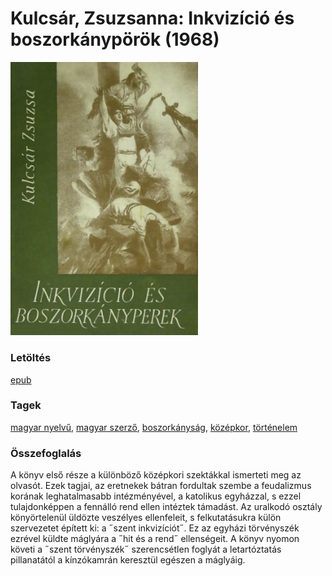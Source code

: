 # <a name="id_982">Kulcsár, Zsuzsanna: Inkvizíció és boszorkánypörök (1968)</a>
<img src="https://github.com/BercziSandor/calibre_lib/raw/main/libs/main/Kulcsar%2C%20Zsuzsanna/Inkvizicio%20es%20boszorkanyporok%20%28982%29/cover.jpg" alt="cover" width="300"/>

### Letöltés
[epub](https://github.com/BercziSandor/calibre_lib/raw/main/libs/main/Kulcsar%2C%20Zsuzsanna/Inkvizicio%20es%20boszorkanyporok%20%28982%29/Inkvizicio%20es%20boszorkanyporok%20-%20Kulcsar%2C%20Zsuzsanna.epub)

### Tagek
[magyar nyelvű](https://github.com/berczisandor/calibre_lib/blob/main/libs/main/_tags/magyar%20nyelv%c5%b1.md), [magyar szerző](https://github.com/berczisandor/calibre_lib/blob/main/libs/main/_tags/magyar%20szerz%c5%91.md), [boszorkányság](https://github.com/berczisandor/calibre_lib/blob/main/libs/main/_tags/boszork%c3%a1nys%c3%a1g.md), [középkor](https://github.com/berczisandor/calibre_lib/blob/main/libs/main/_tags/k%c3%b6z%c3%a9pkor.md), [történelem](https://github.com/berczisandor/calibre_lib/blob/main/libs/main/_tags/t%c3%b6rt%c3%a9nelem.md)

### Összefoglalás
<p class="description">A könyv első része a különböző középkori szektákkal ismerteti meg az olvasót. Ezek tagjai, az eretnekek bátran fordultak szembe a feudalizmus korának leghatalmasabb intézményével, a katolikus egyházzal, s ezzel tulajdonképpen a fennálló rend ellen intéztek támadást. Az uralkodó osztály könyörtelenül üldözte veszélyes ellenfeleit, s felkutatásukra külön szervezetet épített ki: a ˝szent inkvizíciót˝. Ez az egyházi törvényszék ezrével küldte máglyára a ˝hit és a rend˝ ellenségeit. A könyv nyomon követi a ˝szent törvényszék˝ szerencsétlen foglyát a letartóztatás pillanatától a kínzókamrán keresztül egészen a máglyáig.</p>


